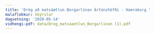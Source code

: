 ```yaml
---
title: 'Drög að matsáætlun Borgarlínan Ártúnshöfði - Hamraborg '
malaflokkur: Skýrslur
dagsetning: '2020-05-14'
vidhengi-pdf: data/Drog_matsaaetlun_Borgarlinan (1).pdf
---
```


